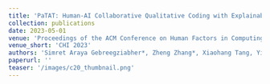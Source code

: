 ```yaml
---
title: 'PaTAT: Human-AI Collaborative Qualitative Coding with Explainable Interactive Rule Synthesis'
collection: publications
date: 2023-05-01
venue: 'Proceedings of the ACM Conference on Human Factors in Computing Systems (CHI 2023)'
venue_short: 'CHI 2023'
authors: 'Simret Araya Gebreegziabher*, Zheng Zhang*, Xiaohang Tang, Yihao Meng, Elena Glassman, and <b>Toby Jia-Jun Li</b>'
paperurl: ''
teaser: '/images/c20_thumbnail.png'
---
```

